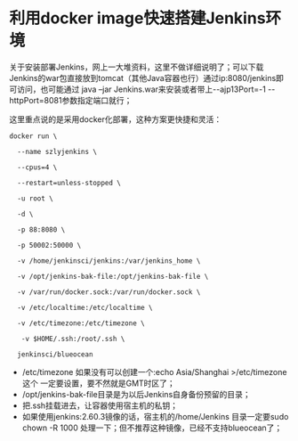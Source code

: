 # 利用docker image快速搭建Jenkins环境  

关于安装部署Jenkins，网上一大堆资料，这里不做详细说明了；可以下载Jenkins的war包直接放到tomcat（其他Java容器也行）通过ip:8080/jenkins即可访问，也可能通过 java –jar Jenkins.war来安装或者带上--ajp13Port=-1 --httpPort=8081参数指定端口就行；

这里重点说的是采用docker化部署，这种方案更快捷和灵活：

```
docker run \

  --name szlyjenkins \

  --cpus=4 \

  --restart=unless-stopped \

  -u root \

  -d \

  -p 88:8080 \

  -p 50002:50000 \

  -v /home/jenkinsci/jenkins:/var/jenkins_home \

  -v /opt/jenkins-bak-file:/opt/jenkins-bak-file \

  -v /var/run/docker.sock:/var/run/docker.sock \

  -v /etc/localtime:/etc/localtime \

  -v /etc/timezone:/etc/timezone \

   -v $HOME/.ssh:/root/.ssh \

  jenkinsci/blueocean
```

* /etc/timezone  如果没有可以创建一个:echo Asia/Shanghai >/etc/timezone 这个 一定要设置，要不然就是GMT时区了；
* /opt/jenkins-bak-file目录是为以后Jenkins自身备份预留的目录；
* 把.ssh挂载进去，让容器使用宿主机的私钥；
* 如果使用jenkins:2.60.3镜像的话，宿主机的/home/Jenkins 目录一定要sudo chown -R 1000 处理一下；但不推荐这种镜像，已经不支持blueocean了；

